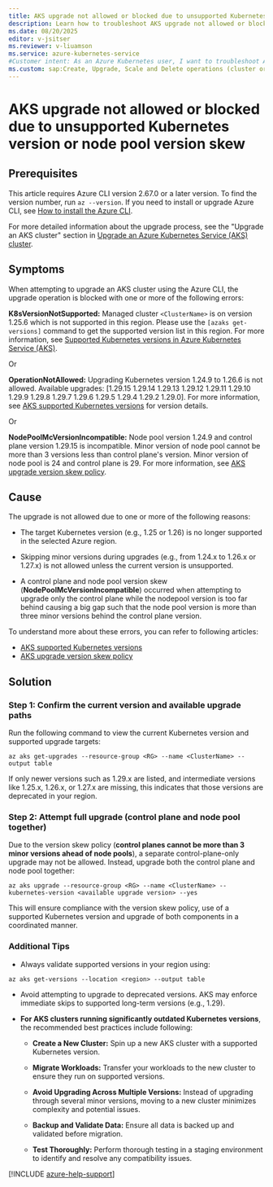 ```yaml
---
title: AKS upgrade not allowed or blocked due to unsupported Kubernetes version or node pool version skew
description: Learn how to troubleshoot AKS upgrade not allowed or blocked due to unsupported Kubernetes version or node pool version skew.
ms.date: 08/20/2025
editor: v-jsitser
ms.reviewer: v-liuamson
ms.service: azure-kubernetes-service
#Customer intent: As an Azure Kubernetes user, I want to troubleshoot AKS upgrade not allowed or blocked due to unsupported Kubernetes version or node pool version skew so that I can successfully upgrade an AKS cluster by using the Azure CLI.
ms.custom: sap:Create, Upgrade, Scale and Delete operations (cluster or nodepool)
---
```

# AKS upgrade not allowed or blocked due to unsupported Kubernetes version or node pool version skew

## Prerequisites

This article requires Azure CLI version 2.67.0 or a later version.
To find the version number, run `az --version`. If you need to install or
upgrade Azure CLI, see [How to install the Azure CLI](/cli/azure/install-azure-cli).

For more detailed information about the upgrade process, see the "Upgrade an AKS cluster" section in
[Upgrade an Azure Kubernetes Service (AKS) cluster](/azure/aks/upgrade-cluster#upgrade-an-aks-cluster).

## Symptoms

When attempting to upgrade an AKS cluster using the Azure CLI, the upgrade operation is blocked with one or more of the following errors:

**K8sVersionNotSupported:** Managed cluster `<ClusterName>` is on version 1.25.6 which is not supported in this region.
Please use the `[azaks get-versions]` command to get the supported version list in this region.
For more information, see [Supported Kubernetes versions in Azure Kubernetes Service (AKS)](https://aka.ms/supported-version-list).

Or

**OperationNotAllowed:** Upgrading Kubernetes version 1.24.9 to 1.26.6
is not allowed. Available upgrades: [1.29.15 1.29.14 1.29.13 1.29.12
1.29.11 1.29.10 1.29.9 1.29.8 1.29.7 1.29.6 1.29.5 1.29.4 1.29.2
1.29.0]. For more information, see [AKS supported Kubernetes versions](https://aka.ms/aks-supported-k8s-ver) for version
details.

Or

**NodePoolMcVersionIncompatible:** Node pool version 1.24.9 and control
plane version 1.29.15 is incompatible. Minor version of node pool cannot
be more than 3 versions less than control plane's version. Minor version
of node pool is 24 and control plane is 29. For more information, see
[AKS upgrade version skew policy](https://aka.ms/aks/UpgradeVersionRules).

## Cause

The upgrade is not allowed due to one or more of the following reasons:

- The target Kubernetes version (e.g., 1.25 or 1.26) is no longer supported in the selected Azure region.

- Skipping minor versions during upgrades (e.g., from 1.24.x to 1.26.x or 1.27.x) is not allowed unless the current version is unsupported.

- A control plane and node pool version skew (**NodePoolMcVersionIncompatible**) occurred when attempting to upgrade only the control plane while the nodepool version is too far behind causing a big gap such that the node pool version is more than three minor versions behind the control plane version.

To understand more about these errors, you can refer to following articles:

- [AKS supported Kubernetes versions](https://aka.ms/aks-supported-k8s-ver)
- [AKS upgrade version skew policy](https://aka.ms/aks/UpgradeVersionRules)

## Solution

### Step 1: Confirm the current version and available upgrade paths

Run the following command to view the current Kubernetes version and supported upgrade targets:

```azurecli
az aks get-upgrades --resource-group <RG> --name <ClusterName> --output table
```

If only newer versions such as 1.29.x are listed, and intermediate versions like 1.25.x, 1.26.x, or 1.27.x are missing, this indicates that those versions are deprecated in your region.

### Step 2: Attempt full upgrade (control plane and node pool together)

Due to the version skew policy (**control planes cannot be more than 3 minor versions ahead of node pools**), a separate control-plane-only upgrade may not be allowed. Instead, upgrade both the control plane and node pool together:

```azurecli
az aks upgrade --resource-group <RG> --name <ClusterName> --kubernetes-version <available upgrade version> --yes
```

This will ensure compliance with the version skew policy, use of a supported Kubernetes version and upgrade of both components in a coordinated manner.

### Additional Tips

- Always validate supported versions in your region using:

```azurecli
az aks get-versions --location <region> --output table
```

- Avoid attempting to upgrade to deprecated versions. AKS may enforce immediate skips to supported long-term versions (e.g., 1.29).

- **For AKS clusters running significantly outdated Kubernetes versions**, the recommended best practices include following:

  - **Create a New Cluster:** Spin up a new AKS cluster with a supported
    Kubernetes version.

  - **Migrate Workloads:** Transfer your workloads to the new cluster to
    ensure they run on supported versions.

  - **Avoid Upgrading Across Multiple Versions:** Instead of upgrading
    through several minor versions, moving to a new cluster minimizes
    complexity and potential issues.

  - **Backup and Validate Data:** Ensure all data is backed up and validated
    before migration.

  - **Test Thoroughly:** Perform thorough testing in a staging environment
    to identify and resolve any compatibility issues.

[!INCLUDE [azure-help-support](../../../includes/azure-help-support.md)]
